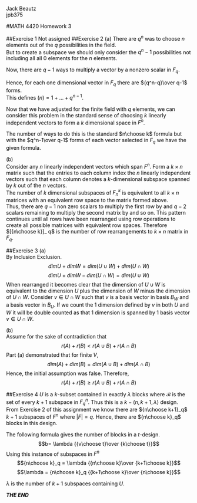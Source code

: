 <font color = black>  

Jack Beautz  
jpb375  

#MATH 4420 Homework 3

##Exercise 1
Not assigned
##Exercise 2
(a) There are $q^n$ was to choose $n$ elements out of the $q$ possibilities in the field.  
But to create a subspace we should only consider the $q^n-1$ possibilities not including all all $0$ elements for the $n$ elements.  

Now, there are $q-1$ ways to multiply a vector by a nonzero scalar in $F_q$.  

Hence, for each one dimensional vector in $F_q$ there are ${q^n-q}\over q-1$ forms.  
This defines $(n) = 1 + ... + q^{n-1}$.  

Now that we have adjusted for the finite field with $q$ elements, we can consider this problem in the standard sense of choosing $k$ linearly independent vectors to form a $k$ dimensional space in $F^n$.  

The number of ways to do this is the standard $n\choose k$ formula but with the $q^n-1\over q-1$ forms of each vector selected in $F_q$ we have the given formula.  

(b)  
Consider any $n$ linearly independent vectors which span $F^n$. Form a $k\times n$ matrix such that the entries to each column index the $n$ linearly independent vectors such that each column denotes a $k$-dimensional subspace spanned by $k$ out of the $n$ vectors.  
The number of $k$ dimensional subspaces of $F_n^k$ is equivalent to all $k\times n$ matrices with an equivalent row space to the matrix formed above.  
Thus, there are $q-1$ non zero scalars to multiply the first row by and $q-2$ scalars remaining to multiply the second matrix by and so on. This pattern continues until all rows have been rearranged using row operations to create all possible matrices with equivalent row spaces.
Therefore $[{n\choose k}]_ q$ is the number of row rearrangements to $k\times n$ matrix in $F_q$.  

##Exercise 3
(a)  
By Inclusion Exclusion.  
$$dim U + dim W = dim(U\cup W) + dim(U\cap W)$$
$$dim U + dim W - dim(U\cap W) = dim(U\cup W)$$
When rearranged it becomes clear that the dimension of $U\cup W$ is equivalent to the dimension $U$ plus the dimension of $W$ minus the dimension of $U\cap W$. Consider $v\in U\cap W$ such that $v$ is a basis vector in basis $B_W$ and a basis vector in $B_U$.  If we count the 1 dimension defined by $v$ in both $U$ and $W$ it will be double counted as that 1 dimension is spanned by 1 basis vector $v\in U\cap W$.  

(b)  
Assume for the sake of contradiction that
$$r(A) + r(B) < r(A\cup B) + r(A\cap B)$$
Part (a) demonstrated that for finite $V$,
$$dim(A) + dim(B) = dim(A\cup B) + dim(A\cap B)$$
Hence, the initial assumption was false. Therefore,
$$r(A) + r(B) \geq r(A\cup B) + r(A\cap B)$$


##Exercise 4
$U$ is a $k$-subset contained in exactly $\lambda$ blocks where $\mathcal B$ is the set of every $k+1$ subspace in $F^n_q$. Thus this is a $k-(n,k+1,\lambda)$ design. From Exercise 2 of this assignment we know there are ${n\choose k+1}_q$ $k+1$ subspaces of $F^n$ where $|F| = q$. Hence, there are ${n\choose k}_q$ blocks in this design.  

The following formula gives the number of blocks in a $t$-design.  
$$b= \lambda {{v\choose t}\over {k\choose t}}$$
Using this instance of subspaces in $F^n$
$${n\choose k}_q = \lambda {{n\choose k}\over {k+1\choose k}}$$
$$\lambda = {n\choose k}_q {{k+1\choose k}\over {n\choose k}}$$

$\lambda$ is the number of $k+1$ subspaces containing $U$.  



***THE END***
